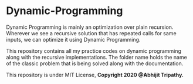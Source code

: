 # Dynamic-Programming
Dynamic Programming is mainly an optimization over plain recursion. Wherever we see a recursive solution that has repeated calls for same inputs, we can optimize it using Dynamic Programming. 

This repository contains all my practice codes on dynamic programming along with the recursive implementations. The folder name holds the name of the classic problem that is being 
solved along with the documentation.

This repository is under MIT License, **Copyright 2020 @Abhijit Tripathy.**








 


